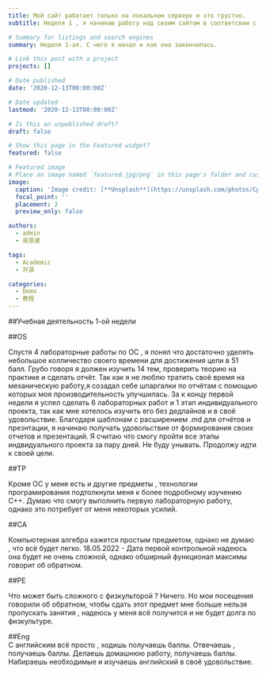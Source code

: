 ```yaml
---
title: Мой сайт работает только на локальном сервере и это грустно.
subtitle: Неделя 1 , я начинаю работу над своим сайтом в соответсвии с методическим материалом по ОС. В этом посте я хочу выразить все свои переживания и эмоции связанные с 1-ой неделей индивидуального проекта.

# Summary for listings and search engines
summary: Неделя 1-ая. С чего я начал и как она закончилась. 

# Link this post with a project
projects: []

# Date published
date: '2020-12-13T00:00:00Z'

# Date updated
lastmod: '2020-12-13T00:00:00Z'

# Is this an unpublished draft?
draft: false

# Show this page in the Featured widget?
featured: false

# Featured image
# Place an image named `featured.jpg/png` in this page's folder and customize its options here.
image:
  caption: 'Image credit: [**Unsplash**](https://unsplash.com/photos/CpkOjOcXdUY)'
  focal_point: ''
  placement: 2
  preview_only: false

authors:
  - admin
  - 吳恩達

tags:
  - Academic
  - 开源

categories:
  - Demo
  - 教程
---
```


##Учебная деятельность 1-ой недели

##OS

Спустя 4 лабораторные работы по ОС , я понял что достаточно уделять небольшое колличество своего времени для достижения цели в 51 балл. Грубо говоря я должен изучить 14 тем, проверить теорию на практике и сделать отчёт. Так как я не люблю тратить своё время на механическую работу,я созадал себе шпаргалки по отчётам с помощью которых моя производительность улучшилась. За к концу первой недели я успел сделать 6 лабораторных работ и 1 этап индивидуального проекта, так как мне хотелось изучить его без дедлайнов и в своё удовольствие. Благодаря шаблонам с расширением .md для отчётов и презнтации, я начинаю получать удовольствие от формирования своих отчетов и презентаций.
Я считаю что смогу пройти все этапы индвидуального проекта за пару дней. Не буду унывать. Продолжу идти к своей цели.

##TP

Кроме ОС у меня есть и другие предметы , технологии програмирования подтолкнули меня к более подробному изучению С++. Думаю что смогу выполнить первую лабораторную работу, однако это потребует от меня некоторых усилий.

##CA

Компьютерная алгебра кажется простым предметом, однако не думаю , что всё будет легко. 18.05.2022 - Дата первой контрольной надеюсь она будет не очень сложной, однако обширный функционал максимы говорит об обратном.

##PE

Что может быть сложного с физкульторой ? Ничего. Но мои посещения говорили об обратном, чтобы сдать этот предмет мне больше нельзя пропускать занятия , надеюсь у меня всё получится и не будет долга по физкультуре.

##Eng				
С английским всё просто , ходишь получаешь баллы. Отвечаешь , получаешь баллы. Делаешь домашнюю работу, получаешь баллы. Набираешь необходимые и изучаешь английский в своё удовольствие.


